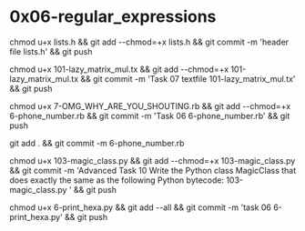 # 0x06-regular_expressions

chmod u+x lists.h && git add --chmod=+x lists.h && git commit -m 'header file lists.h' && git push



chmod u+x 101-lazy_matrix_mul.tx && git add --chmod=+x 101-lazy_matrix_mul.tx && git commit -m 'Task 07 textfile 101-lazy_matrix_mul.tx' && git push

chmod u+x 7-OMG_WHY_ARE_YOU_SHOUTING.rb && git add --chmod=+x 6-phone_number.rb && git commit -m 'Task 06 6-phone_number.rb' && git push

git add . && git commit -m 6-phone_number.rb

chmod u+x 103-magic_class.py  && git add --chmod=+x 103-magic_class.py  && git commit -m 'Advanced Task 10 Write the Python class MagicClass that does exactly the same as the following Python bytecode: 103-magic_class.py ' && git push

chmod u+x 6-print_hexa.py && git add --all && git commit -m 'task 06 6-print_hexa.py' && git push
